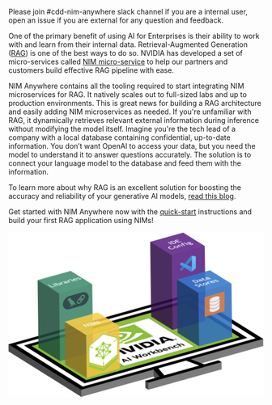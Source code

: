 Please join #cdd-nim-anywhere slack channel if you are a internal user, open an issue if you are external for any question and feedback.

One of the primary benefit of using AI for Enterprises is their ability to work with and learn from their internal data. Retrieval-Augmented Generation ([RAG](https://blogs.nvidia.com/blog/what-is-retrieval-augmented-generation/)) is one of the best ways to do so. NVIDIA has developed a set of micro-services called [NIM micro-service](https://docs.nvidia.com/nim/large-language-models/latest/introduction.html) to help our partners and customers build effective RAG pipeline with ease. 

NIM Anywhere contains all the tooling required to start integrating NIM microservices for RAG. It natively scales out to full-sized labs and up to production environments. This is great news for building a RAG architecture and easily adding NIM microservices as needed. If you're unfamiliar with RAG, it dynamically retrieves relevant
external information during inference without modifying the model
itself. Imagine you're the tech lead of a company with a local database containing confidential, up-to-date information. You don’t want OpenAI to access your data, but you need the model to understand it to answer questions accurately. The solution is to connect your language model to the database and feed them with the information. 

To learn more about why RAG is an excellent solution for boosting the accuracy and reliability of your generative AI models, [read this blog](https://developer.nvidia.com/blog/enhancing-rag-applications-with-nvidia-nim/). 

Get started with NIM Anywhere now with the [quick-start](#quick-start) instructions and build your first RAG application using NIMs!

![NIM Anywhere Screenshot](_static/nim-anywhere.png)
